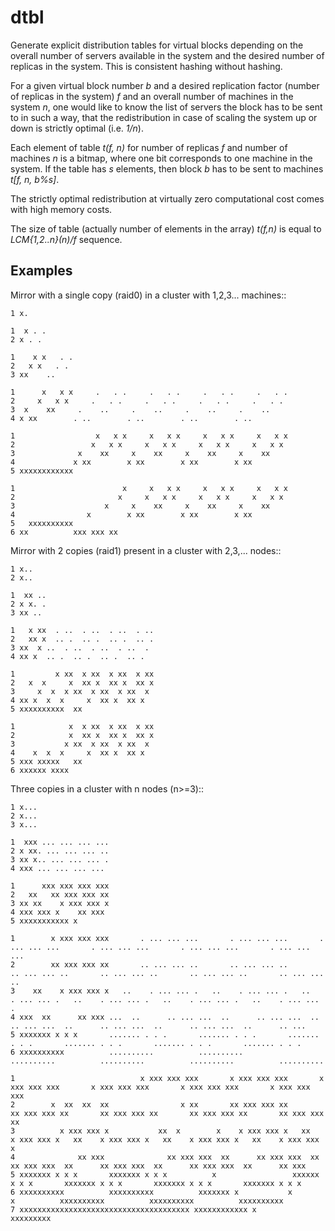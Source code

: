 dtbl
====

Generate explicit distribution tables for virtual blocks depending on the
overall number of servers available in the system and the desired number of
replicas in the system. This is consistent hashing without hashing.

For a given virtual block number _b_ and a desired replication factor (number
of replicas in the system) _f_ and an overall number of machines in the system
_n_, one would like to know the list of servers the block has to be sent to in
such a way, that the redistribution in case of scaling the system up or down is
strictly optimal (i.e. _1/n_).

Each element of table _t(f, n)_ for number of replicas _f_ and number of machines
_n_ is a bitmap, where one bit corresponds to one machine in the system. If the
table has _s_ elements, then block _b_ has to be sent to machines _t[f, n, b%s]_.

The strictly optimal redistribution at virtually zero computational cost comes
with high memory costs.

The size of table (actually number of elements in the array) _t(f,n)_ is equal to
_LCM{1,2..n}(n)/f_ sequence.

Examples
--------

Mirror with a single copy (raid0) in a cluster with 1,2,3... machines::

	1 x.

	1  x . .
	2 x . .

	1    x x   . .
	2   x x   . .
	3 xx    ..

	1      x   x x     .   . .     .   . .     .   . .     .   . .
	2     x   x x     .   . .     .   . .     .   . .     .   . .
	3  x    xx     .    ..     .    ..     .    ..     .    ..
	4 x xx        . ..        . ..        . ..        . ..

	1                  x   x x     x   x x     x   x x     x   x x
	2                 x   x x     x   x x     x   x x     x   x x
	3              x    xx     x    xx     x    xx     x    xx
	4             x xx        x xx        x xx        x xx
	5 xxxxxxxxxxxx

	1                        x     x   x x     x   x x     x   x x
	2                       x     x   x x     x   x x     x   x x
	3                    x     x    xx     x    xx     x    xx
	4                x        x xx        x xx        x xx
	5   xxxxxxxxxx
	6 xx          xxx xxx xx

Mirror with 2 copies (raid1) present in a cluster with 2,3,... nodes::

	1 x..
	2 x..

	1  xx ..
	2 x x. .
	3 xx ..

	1   x xx  . ..  . ..  . ..  . ..
	2   xx x  .. .  .. .  .. .  .. .
	3 xx  x ..  . ..  . ..  . ..  .
	4 xx x  .. .  .. .  .. .  .. .

	1         x xx  x xx  x xx  x xx
	2   x  x     x  xx x  xx x  xx x
	3     x  x  x xx  x xx  x xx  x
	4 xx x  x  x     x  xx x  xx x
	5 xxxxxxxxxx  xx

	1            x  x xx  x xx  x xx
	2            x  xx x  xx x  xx x
	3           x xx  x xx  x xx  x
	4    x  x  x     x  xx x  xx x
	5 xxx xxxxx   xx
	6 xxxxxx xxxx

Three copies in a cluster with n nodes (n>=3)::

	1 x...
	2 x...
	3 x...

	1  xxx ... ... ... ...
	2 x xx. ... ... ... ..
	3 xx x.. ... ... ... .
	4 xxx ... ... ... ...

	1      xxx xxx xxx xxx
	2   xx   xx xxx xxx xx
	3 xx xx    x xxx xxx x
	4 xxx xxx x    xx xxx
	5 xxxxxxxxxxx x

	1        x xxx xxx xxx       . ... ... ...       . ... ... ...       . ... ... ...       . ... ... ...       . ... ... ...       . ... ... ...
	2        xx xxx xxx xx       .. ... ... ..       .. ... ... ..       .. ... ... ..       .. ... ... ..       .. ... ... ..       .. ... ... ..
	3    xx    x xxx xxx x   ..    . ... ... .   ..    . ... ... .   ..    . ... ... .   ..    . ... ... .   ..    . ... ... .   ..    . ... ... .
	4 xxx  xx      xx xxx ...  ..      .. ... ...  ..      .. ... ...  ..      .. ... ...  ..      .. ... ...  ..      .. ... ...  ..      .. ...
	5 xxxxxxx x x x       ....... . . .       ....... . . .       ....... . . .       ....... . . .       ....... . . .       ....... . . .
	6 xxxxxxxxxx          ..........          ..........          ..........          ..........          ..........          ..........

	1                            x xxx xxx xxx       x xxx xxx xxx       x xxx xxx xxx       x xxx xxx xxx       x xxx xxx xxx       x xxx xxx xxx
	2        x  xx  xx  xx                x xx       xx xxx xxx xx       xx xxx xxx xx       xx xxx xxx xx       xx xxx xxx xx       xx xxx xxx xx
	3          x xxx xxx x           xx  x        x    x xxx xxx x   xx    x xxx xxx x   xx    x xxx xxx x   xx    x xxx xxx x   xx    x xxx xxx x
	4              xx xxx              xx xxx xxx  xx      xx xxx xxx  xx      xx xxx xxx  xx      xx xxx xxx  xx      xx xxx xxx  xx      xx xxx
	5 xxxxxxx x x x       xxxxxxx x x x          x                 xxxxxx x x x       xxxxxxx x x x       xxxxxxx x x x       xxxxxxx x x x
	6 xxxxxxxxxx          xxxxxxxxxx          xxxxxxx x           x        x          xxxxxxxxxx          xxxxxxxxxx          xxxxxxxxxx
	7 xxxxxxxxxxxxxxxxxxxxxxxxxxxxxxxxxxxxxx xxxxxxxxxxxx x       xxxxxxxxx

